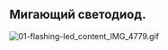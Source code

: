 ## Мигающий светодиод.

![01-flashing-led_content_IMG_4779.gif](content/01-flashing-led_content_IMG_4779.gif)